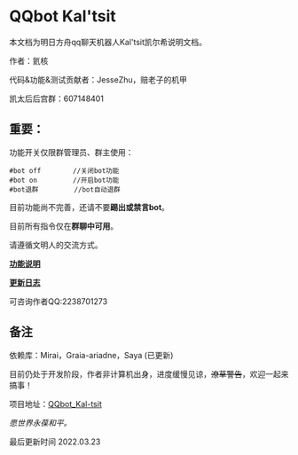 # QQbot Kal'tsit 

本文档为明日方舟qq聊天机器人Kal'tsit凯尔希说明文档。

作者：氦核 

代码&功能&测试贡献者：JesseZhu，赔老子的机甲

凯太后后宫群：607148401


## 重要：

功能开关仅限群管理员、群主使用：

```
#bot off        //关闭bot功能
#bot on         //开启bot功能
#bot退群         //bot自动退群
```

目前功能尚不完善，还请不要**踢出或禁言bot**。

目前所有指令仅在**群聊中可用**。

请遵循文明人的交流方式。

**[功能说明](/Guide)**

**[更新日志](/Changelog)**

可咨询作者QQ:2238701273


## 备注

依赖库：Mirai，Graia-ariadne，Saya (已更新)

目前仍处于开发阶段，作者非计算机出身，进度缓慢见谅，<del>潦草警告</del>，欢迎一起来搞事！

项目地址：[QQbot_Kal-tsit](https://github.com/konelane/QQbot_Kal-tsit)

*愿世界永葆和平。*

最后更新时间 2022.03.23
